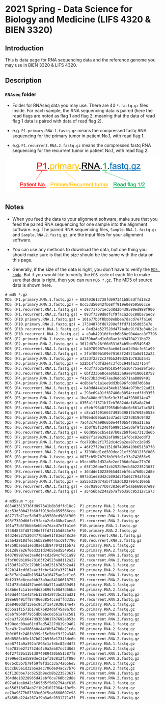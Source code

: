 # 2021 Spring - Data Science for Biology and Medicine (LIFS 4320 & BIEN 3320)

## Introduction

This is data page for RNA sequencing data and the reference genome you may use in BIEN 3320 & LIFS 4320.

## Description

### `RNAseq` folder

- Folder for RNAseq data you may use. There are 40 `*.fastq.gz` files inside. For each sample, the RNA sequencing data is paired (here the read flags are noted as flag 1 and flag 2, meaning that the data of read flag 1 data is paired with data of read flag 2).

- e.g. `P1.primary.RNA.1.fastq.gz` means the compressed fastq RNA sequencing for the primary tumor in patient No.1, with read flag 1.

- e.g. `P1.recurrent.RNA.2.fastq.gz` means the compressed fastq RNA sequencing for the recurrent tumor in patient No.1, with read flag 2.

![The file name in this folder](mean_fig1.png)

<!--
### `refGeno` folder

- Folder for reference genomes you may use.

- e.g. `chr21.hg37/hg38.fa` are the fasta files of reference genome of hg37/hg38 in chr21

- e.g. `chr21.hg37/hg38.gtf` are GTF files for hg37/hg38 in chr21
-->

<!--
## How to download the data

You can try the following command in your terminal and the data will clone to your own folder.

```git clone https://github.com/jligm-hash/2021spring.git```

- As an alternative, it is fine to use any methods that can download the data here (such as use `curl -O`, `wget`, or `directly download the data`).
-->

## Notes

- When you feed the data to your alignment software, make sure that you feed the paired RNA sequencing for one sample into the alignment software. e.g. The paired RNA sequencing files, `Sample.RNA.1.fastq.gz` and `Sample.RNA.2.fastq.gz`, are the input files for your alignment software.

- You can use any methods to download the data, but one thing you should make sure is that the size should be the same with the data on this page.

- Generally, if the size of the data is right, you don't have to verify the [`MD5 code`](https://en.wikipedia.org/wiki/MD5). But if you would like to verify the `MD5 code` of each file to make sure that data is right, then you can run `MD5 *.gz`. The MD5 of source data is shown here.

```
# md5 *.gz
MD5 (P1.primary.RNA.1.fastq.gz) = 683403613738fd097341b8b3dffd18c2
MD5 (P1.primary.RNA.2.fastq.gz) = 8cc53d50042fb68ff919e0e859566cce
MD5 (P1.recurrent.RNA.1.fastq.gz) = d87717b71ec5d8d2b439580ed988f900
MD5 (P1.recurrent.RNA.2.fastq.gz) = 093f7389d0dfcf9faca2c6c88ba7aec8
MD5 (P10.primary.RNA.1.fastq.gz) = 101a77b3f8bbb8ebbea7dacd7e7fa1e0
MD5 (P10.primary.RNA.2.fastq.gz) = 17384873fd87298efffd711b5d835e7e
MD5 (P10.recurrent.RNA.1.fastq.gz) = 04d24e527520d477babe91f83e348c2e
MD5 (P10.recurrent.RNA.2.fastq.gz) = a3ab42910dfecb6b58e9044acc8f7796
MD5 (P2.primary.RNA.1.fastq.gz) = 84259ba6ad1e6d8ae1db94704211bb72
MD5 (P2.primary.RNA.2.fastq.gz) = 3612d87e26f66d331d34b5bed55495d2
MD5 (P2.recurrent.RNA.1.fastq.gz) = b40709987ee3ae0d14cd2d94cfe51a99
MD5 (P2.recurrent.RNA.2.fastq.gz) = 2fbf009b109e70163f24523a8d112a22
MD5 (P3.primary.RNA.1.fastq.gz) = a733df2a72c279bb249d251b783b2a41
MD5 (P3.primary.RNA.2.fastq.gz) = 522b14fcdfd2e4c3fcbc949fa3371b4f
MD5 (P3.recurrent.RNA.1.fastq.gz) = 4d3f7ab2a48b185445a16475ae2ef1e6
MD5 (P3.recurrent.RNA.2.fastq.gz) = 6bf2336e8cea0bb23a9ae84186618752
MD5 (P4.primary.RNA.1.fastq.gz) = f41d73b3d4457aed6dda571aa8889491
MD5 (P4.primary.RNA.2.fastq.gz) = 4c8b6efc1a1ee9dd3b896fc08d7d66ba
MD5 (P4.recurrent.RNA.1.fastq.gz) = b40dd4441e434eb13864a973bc22ad21
MD5 (P4.recurrent.RNA.2.fastq.gz) = 298e69491ff87406e3854ccedffd3355
MD5 (P5.primary.RNA.1.fastq.gz) = 1be8400ddf13e6c9c3f1a43930614e47
MD5 (P5.primary.RNA.2.fastq.gz) = 0355a1f1571b17eb76824daf45a8a7bd
MD5 (P5.recurrent.RNA.1.fastq.gz) = e5ebf9640f7955db0a6c6e561a7ac581
MD5 (P5.recurrent.RNA.2.fastq.gz) = c8ca3f2916647d93b39817b7692e053e
MD5 (P6.primary.RNA.1.fastq.gz) = bf90edc09aa61cd7ad54227d819c9402
MD5 (P6.primary.RNA.2.fastq.gz) = 7ac43c7ea9866b0e44f0b54706a21c6a
MD5 (P6.recurrent.RNA.1.fastq.gz) = 1b0f05fc240fb999c15e5def9f22a348
MD5 (P6.recurrent.RNA.2.fastq.gz) = 66d8586cb5e187b022b9f6e17313de6b
MD5 (P7.primary.RNA.1.fastq.gz) = eab87f1a9a392af898c1afdbc82eddf3
MD5 (P7.primary.RNA.2.fastq.gz) = fce783be2f1752dc4c9a2ea87cc2d8d5
MD5 (P7.recurrent.RNA.1.fastq.gz) = 46f27f20a1151d074989420b651587f8
MD5 (P7.recurrent.RNA.2.fastq.gz) = 37996ed1ed589dec21ef393812f3f086
MD5 (P8.primary.RNA.1.fastq.gz) = 0675cb5b7b79fb9f9fd1c33a742656e5
MD5 (P8.primary.RNA.2.fastq.gz) = b5ccb65e1d32a6e2ec706de04ac27b76
MD5 (P8.recurrent.RNA.1.fastq.gz) = 63f126bbe71cb252b9ecb8b223523637
MD5 (P8.recurrent.RNA.2.fastq.gz) = 304dde10228965d42ebf6ca760bc2d8e
MD5 (P9.primary.RNA.1.fastq.gz) = 097ad1ee8d42c5093d5f5d02794af616
MD5 (P9.primary.RNA.2.fastq.gz) = aa556318d74ab7f1b2d1027964c10e5b
MD5 (P9.recurrent.RNA.1.fastq.gz) = ce70a9677b07383e69f5ea6668697e98
MD5 (P9.recurrent.RNA.2.fastq.gz) = a5456ba224a267af9b3a6c9531271a73

# md5sum *.gz
683403613738fd097341b8b3dffd18c2  P1.primary.RNA.1.fastq.gz
8cc53d50042fb68ff919e0e859566cce  P1.primary.RNA.2.fastq.gz
d87717b71ec5d8d2b439580ed988f900  P1.recurrent.RNA.1.fastq.gz
093f7389d0dfcf9faca2c6c88ba7aec8  P1.recurrent.RNA.2.fastq.gz
101a77b3f8bbb8ebbea7dacd7e7fa1e0  P10.primary.RNA.1.fastq.gz
17384873fd87298efffd711b5d835e7e  P10.primary.RNA.2.fastq.gz
04d24e527520d477babe91f83e348c2e  P10.recurrent.RNA.1.fastq.gz
a3ab42910dfecb6b58e9044acc8f7796  P10.recurrent.RNA.2.fastq.gz
84259ba6ad1e6d8ae1db94704211bb72  P2.primary.RNA.1.fastq.gz
3612d87e26f66d331d34b5bed55495d2  P2.primary.RNA.2.fastq.gz
b40709987ee3ae0d14cd2d94cfe51a99  P2.recurrent.RNA.1.fastq.gz
2fbf009b109e70163f24523a8d112a22  P2.recurrent.RNA.2.fastq.gz
a733df2a72c279bb249d251b783b2a41  P3.primary.RNA.1.fastq.gz
522b14fcdfd2e4c3fcbc949fa3371b4f  P3.primary.RNA.2.fastq.gz
4d3f7ab2a48b185445a16475ae2ef1e6  P3.recurrent.RNA.1.fastq.gz
6bf2336e8cea0bb23a9ae84186618752  P3.recurrent.RNA.2.fastq.gz
f41d73b3d4457aed6dda571aa8889491  P4.primary.RNA.1.fastq.gz
4c8b6efc1a1ee9dd3b896fc08d7d66ba  P4.primary.RNA.2.fastq.gz
b40dd4441e434eb13864a973bc22ad21  P4.recurrent.RNA.1.fastq.gz
298e69491ff87406e3854ccedffd3355  P4.recurrent.RNA.2.fastq.gz
1be8400ddf13e6c9c3f1a43930614e47  P5.primary.RNA.1.fastq.gz
0355a1f1571b17eb76824daf45a8a7bd  P5.primary.RNA.2.fastq.gz
e5ebf9640f7955db0a6c6e561a7ac581  P5.recurrent.RNA.1.fastq.gz
c8ca3f2916647d93b39817b7692e053e  P5.recurrent.RNA.2.fastq.gz
bf90edc09aa61cd7ad54227d819c9402  P6.primary.RNA.1.fastq.gz
7ac43c7ea9866b0e44f0b54706a21c6a  P6.primary.RNA.2.fastq.gz
1b0f05fc240fb999c15e5def9f22a348  P6.recurrent.RNA.1.fastq.gz
66d8586cb5e187b022b9f6e17313de6b  P6.recurrent.RNA.2.fastq.gz
eab87f1a9a392af898c1afdbc82eddf3  P7.primary.RNA.1.fastq.gz
fce783be2f1752dc4c9a2ea87cc2d8d5  P7.primary.RNA.2.fastq.gz
46f27f20a1151d074989420b651587f8  P7.recurrent.RNA.1.fastq.gz
37996ed1ed589dec21ef393812f3f086  P7.recurrent.RNA.2.fastq.gz
0675cb5b7b79fb9f9fd1c33a742656e5  P8.primary.RNA.1.fastq.gz
b5ccb65e1d32a6e2ec706de04ac27b76  P8.primary.RNA.2.fastq.gz
63f126bbe71cb252b9ecb8b223523637  P8.recurrent.RNA.1.fastq.gz
304dde10228965d42ebf6ca760bc2d8e  P8.recurrent.RNA.2.fastq.gz
097ad1ee8d42c5093d5f5d02794af616  P9.primary.RNA.1.fastq.gz
aa556318d74ab7f1b2d1027964c10e5b  P9.primary.RNA.2.fastq.gz
ce70a9677b07383e69f5ea6668697e98  P9.recurrent.RNA.1.fastq.gz
a5456ba224a267af9b3a6c9531271a73  P9.recurrent.RNA.2.fastq.gz
```
